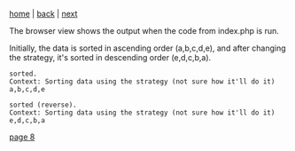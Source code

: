 [home](./page01.md) | [back](./page06.md) | [next](./page08.md)

The browser view shows the output when the code from index.php is run. 

Initially, the data is sorted in ascending order (a,b,c,d,e), and after changing the strategy, it's sorted in descending order (e,d,c,b,a).

```
sorted.
Context: Sorting data using the strategy (not sure how it'll do it)
a,b,c,d,e

sorted (reverse).
Context: Sorting data using the strategy (not sure how it'll do it)
e,d,c,b,a
```

[page 8](./page08.md)
